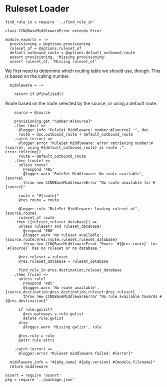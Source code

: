 Ruleset Loader
==============

    find_rule_in = require '../find_rule_in'

    class CCNQBaseMiddlewareError extends Error

    module.exports = ->
      provisioning = @options.provisioning
      ruleset_of = @options.ruleset_of
      default_outbound_route = @options.default_outbound_route
      assert provisioning, 'Missing provisioning'
      assert ruleset_of, 'Missing ruleset_of'

We first need to determine which routing table we should use, though.
This is based on the calling number.

      middleware = ->

        return if @finalized()

Route based on the route selected by the source, or using a default route.

        source = @source

        provisioning.get "number:#{source}"
        .then (doc) =>
          @logger.info "RuleSet Middleware: number:#{source} :", doc
          route = doc.outbound_route ? default_outbound_route
        .catch (error) =>
          @logger.error "RuleSet Middleware: error retrieving number:#{source}, using #{default_outbound_route} as route :", error.toString()
          route = default_outbound_route
        .then (route) =>
          unless route?
            @respond '485'
            @logger.warn 'RuleSet Middleware: No route available', {source}
            throw new CCNQBaseMiddlewareError "No route available for #{source}"

          route = "#{route}"
          @res.route = route

          @logger.info "RuleSet Middleware: loading ruleset_of", {source,route}
          ruleset_of route
        .then ({ruleset,ruleset_database}) =>
          unless ruleset? and ruleset_database?
            @respond '500'
            @logger.warn 'No ruleset available', {source,route:@res.route,ruleset,ruleset_database}
            throw new CCNQBaseMiddlewareError "Route `#{@res.route}` for `#{source}` has no ruleset or no database."

          @res.ruleset = ruleset
          @res.ruleset_database = ruleset_database

          find_rule_in @res.destination,ruleset_database
        .then (rule) =>
          unless rule?
            @respond '485'
            @logger.warn 'No route available', {source,destination:@res.destination,ruleset:@res.ruleset}
            throw new CCNQBaseMiddlewareError "No rule available towards #{@res.destination}"

          if rule.gwlist?
            @res.gateways = rule.gwlist
            delete rule.gwlist
          else
            @logger.warn 'Missing gwlist', rule

          @res.rule = rule
          @attr rule.attrs

        .catch (error) =>
          @logger.error "Ruleset middleware failed: #{error}"

      middleware.info = "#{pkg.name} #{pkg.version} #{module.filename}"
      return middleware

    assert = require 'assert'
    pkg = require '../package.json'
